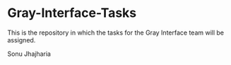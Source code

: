 # Gray-Interface-Tasks
This is the repository in which the tasks for the Gray Interface team will be assigned.

Sonu Jhajharia
